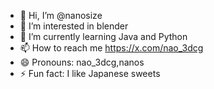 - 👋 Hi, I’m @nanosize
- 👀 I’m interested in blender
- 🌱 I’m currently learning Java and Python
- 📫 How to reach me https://x.com/nao_3dcg
- 😄 Pronouns: nao_3dcg,nanos
- ⚡ Fun fact: I like Japanese sweets

<!---
nanosize/nanosize is a ✨ special ✨ repository because its `README.md` (this file) appears on your GitHub profile.
You can click the Preview link to take a look at your changes.
--->
